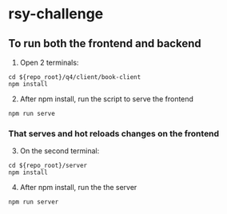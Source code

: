# rsy-challenge

## To run both the frontend and backend

1. Open 2 terminals:

```
cd ${repo_root}/q4/client/book-client
npm install
```

2. After npm install, run the script to serve the frontend

```
npm run serve
```

### That serves and hot reloads changes on the frontend

3. On the second terminal:

```
cd ${repo_root}/server
npm install
```

4. After npm install, run the the server

```
npm run server
```
